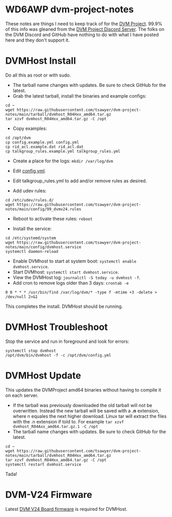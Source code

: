 # WD6AWP dvm-project-notes
These notes are things I need to keep track of for the [DVM Project](https://github.com/DVMProject/dvmhost).
99.9% of this info was gleaned from the [DVM Project Discord Server](https://discord.gg/3pBe8xgrEz).
The folks on the DVM Discord and GitHub have nothing to do with what I have posted here and they don't support it.

# DVMHost Install
Do all this as root or with sudo.
 - The tarball name changes with updates. Be sure to check GitHub for the latest. 
 - Grab the latest tarball, install the binaries and example configs:
```
cd ~
wget https://raw.githubusercontent.com/tsawyer/dvm-project-notes/main/tarball/dvmhost_R04Hxx_amd64.tar.gz
tar xzvf dvmhost_R04Hxx_amd64.tar.gz -C /opt
```
 - Copy examples:
```
cd /opt/dvm
cp config.example.yml config.yml
cp rid_acl.example.dat rid_acl.dat
cp talkgroup_rules.example.yml talkgroup_rules.yml
```
 - Create a place for the logs: `mkdir /var/log/dvm`
 - Edit [config.yml](https://github.com/tsawyer/dvm-project-notes/blob/main/config/config-edits.md).
 - Edit talkgroup_rules.yml to add and/or remove rules as desired. 
 
 - Add udev rules:
```
cd /etc/udev/rules.d/
wget https://raw.githubusercontent.com/tsawyer/dvm-project-notes/main/config/99_dvmv24.rules
```
 - Reboot to activate these rules: `reboot`

 - Install the service:
```
cd /etc/systemd/system
wget https://raw.githubusercontent.com/tsawyer/dvm-project-notes/main/config/dvmhost.service
systemctl daemon-reload
```
 - Enable DVMhost to start at system boot: `systemctl enable dvmhost.service`.
 - Start DVMhost: `systemctl start dvmhost.service`.
 - View the DVMHost log: `journalctl -S today -u dvmhost -f`.
 - Add cron to remove logs older than 3 days: `crontab -e`
```
0 0 * * * /usr/bin/find /var/log/dvm/* -type f -mtime +3 -delete > /dev/null 2>&1
```
This completes the install. DVMHost should be running.

# DVMHost Troubleshoot
Stop the service and run in foreground and look for errors:
```
systemctl stop dvmhost
/opt/dvm/bin/dvmhost -f -c /opt/dvm/config.yml
``` 

# DVMHost Update
This updates the DVMProject amd64 binaries without having to compile it on each server.
 - If the tarball was previously downloaded the old tarball will not be overwritten. Instead the new tarball will be saved with a **.n** extension, where n equales the next higher download. Linux tar will extract the files with the .n extension if told to. For example `tar xzvf dvmhost_R04Axx_amd64.tar.gz.1 -C /opt`
 - The tarball name changes with updates. Be sure to check GitHub for the latest. 
```
cd ~
wget https://raw.githubusercontent.com/tsawyer/dvm-project-notes/main/tarball/dvmhost_R04Hxx_amd64.tar.gz
tar xzvf dvmhost_R04Hxx_amd64.tar.gz -C /opt
systemctl restart dvmhost.service
```
Tada!

# DVM-V24 Firmware
Latest [DVM V24 Board firmware](https://github.com/DVMProject/dvmv24) is required for DVMHost.
